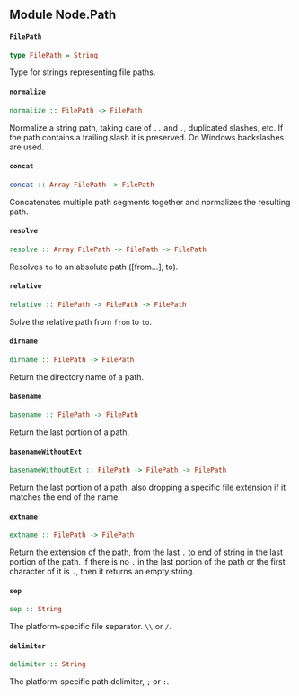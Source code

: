 ## Module Node.Path

#### `FilePath`

``` purescript
type FilePath = String
```

Type for strings representing file paths.

#### `normalize`

``` purescript
normalize :: FilePath -> FilePath
```

Normalize a string path, taking care of `..` and `.`, duplicated slashes,
etc. If the path contains a trailing slash it is preserved. On Windows
backslashes are used.

#### `concat`

``` purescript
concat :: Array FilePath -> FilePath
```

Concatenates multiple path segments together and normalizes the resulting path.

#### `resolve`

``` purescript
resolve :: Array FilePath -> FilePath -> FilePath
```

Resolves `to` to an absolute path ([from...], to).

#### `relative`

``` purescript
relative :: FilePath -> FilePath -> FilePath
```

Solve the relative path from `from` to `to`.

#### `dirname`

``` purescript
dirname :: FilePath -> FilePath
```

Return the directory name of a path.

#### `basename`

``` purescript
basename :: FilePath -> FilePath
```

Return the last portion of a path.

#### `basenameWithoutExt`

``` purescript
basenameWithoutExt :: FilePath -> FilePath -> FilePath
```

Return the last portion of a path, also dropping a specific file extension
if it matches the end of the name.

#### `extname`

``` purescript
extname :: FilePath -> FilePath
```

Return the extension of the path, from the last `.` to end of string in the
last portion of the path. If there is no `.` in the last portion of the
path or the first character of it is `.`, then it returns an empty string.

#### `sep`

``` purescript
sep :: String
```

The platform-specific file separator. `\\` or `/`.

#### `delimiter`

``` purescript
delimiter :: String
```

The platform-specific path delimiter, `;` or `:`.


